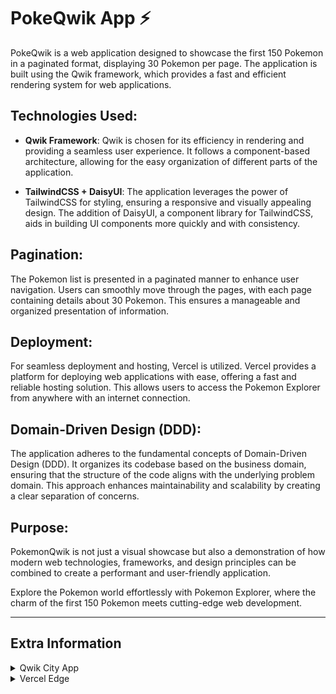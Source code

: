 # PokeQwik App ⚡️
PokeQwik is a web application designed to showcase the first 150 Pokemon in a paginated format, displaying 30 Pokemon per page. The application is built using the Qwik framework, which provides a fast and efficient rendering system for web applications.

## Technologies Used:

- **Qwik Framework**: Qwik is chosen for its efficiency in rendering and providing a seamless user experience. It follows a component-based architecture, allowing for the easy organization of different parts of the application.

- **TailwindCSS + DaisyUI**: The application leverages the power of TailwindCSS for styling, ensuring a responsive and visually appealing design. The addition of DaisyUI, a component library for TailwindCSS, aids in building UI components more quickly and with consistency.

## Pagination:
The Pokemon list is presented in a paginated manner to enhance user navigation. Users can smoothly move through the pages, with each page containing details about 30 Pokemon. This ensures a manageable and organized presentation of information.

## Deployment:
For seamless deployment and hosting, Vercel is utilized. Vercel provides a platform for deploying web applications with ease, offering a fast and reliable hosting solution. This allows users to access the Pokemon Explorer from anywhere with an internet connection.

## Domain-Driven Design (DDD):
The application adheres to the fundamental concepts of Domain-Driven Design (DDD). It organizes its codebase based on the business domain, ensuring that the structure of the code aligns with the underlying problem domain. This approach enhances maintainability and scalability by creating a clear separation of concerns.

## Purpose:
PokemonQwik is not just a visual showcase but also a demonstration of how modern web technologies, frameworks, and design principles can be combined to create a performant and user-friendly application.

Explore the Pokemon world effortlessly with Pokemon Explorer, where the charm of the first 150 Pokemon meets cutting-edge web development.


---
## Extra Information 
<details>
    <summary>Qwik City App</summary>

### Project Structure

This project is using Qwik with [QwikCity](https://qwik.builder.io/qwikcity/overview/). QwikCity is just an extra set of tools on top of Qwik to make it easier to build a full site, including directory-based routing, layouts, and more.

Inside your project, you'll see the following directory structure:

```
├── public/
│   └── ...
└── src/
    ├── components/
    │   └── ...
    └── routes/
        └── ...
```

- `src/routes`: Provides the directory-based routing, which can include a hierarchy of `layout.tsx` layout files, and an `index.tsx` file as the page. Additionally, `index.ts` files are endpoints. Please see the [routing docs](https://qwik.builder.io/qwikcity/routing/overview/) for more info.

- `src/components`: Recommended directory for components.

- `public`: Any static assets, like images, can be placed in the public directory. Please see the [Vite public directory](https://vitejs.dev/guide/assets.html#the-public-directory) for more info.

### Add Integrations and deployment

Use the `bun qwik add` command to add additional integrations. Some examples of integrations includes: Cloudflare, Netlify or Express Server, and the [Static Site Generator (SSG)](https://qwik.builder.io/qwikcity/guides/static-site-generation/).

```shell
bun qwik add # or `bun qwik add`
```

### Development

Development mode uses [Vite's development server](https://vitejs.dev/). The `dev` command will server-side render (SSR) the output during development.

```shell
npm start # or `bun start`
```

> Note: during dev mode, Vite may request a significant number of `.js` files. This does not represent a Qwik production build.

### Preview

The preview command will create a production build of the client modules, a production build of `src/entry.preview.tsx`, and run a local server. The preview server is only for convenience to preview a production build locally and should not be used as a production server.

```shell
bun preview # or `bun preview`
```

### Production

The production build will generate client and server modules by running both client and server build commands. The build command will use Typescript to run a type check on the source code.

```shell
bun build # or `bun build`
```
</details>
<details>
    <summary> Vercel Edge</summary>
This starter site is configured to deploy to [Vercel Edge Functions](https://vercel.com/docs/concepts/functions/edge-functions), which means it will be rendered at an edge location near to your users.

### Installation

The adaptor will add a new `vite.config.ts` within the `adapters/` directory, and a new entry file will be created, such as:

```
└── adapters/
    └── vercel-edge/
        └── vite.config.ts
└── src/
    └── entry.vercel-edge.tsx
```

Additionally, within the `package.json`, the `build.server` script will be updated with the Vercel Edge build.

### Production build

To build the application for production, use the `build` command, this command will automatically run `npm run build.server` and `npm run build.client`:

```shell
npm run build
```

[Read the full guide here](https://github.com/BuilderIO/qwik/blob/main/starters/adapters/vercel-edge/README.md)

### Dev deploy

To deploy the application for development:

```shell
npm run deploy
```

Notice that you might need a [Vercel account](https://docs.Vercel.com/get-started/) in order to complete this step!

### Production deploy

The project is ready to be deployed to Vercel. However, you will need to create a git repository and push the code to it.

You can [deploy your site to Vercel](https://vercel.com/docs/concepts/deployments/overview) either via a Git provider integration or through the Vercel CLI.

</details>


